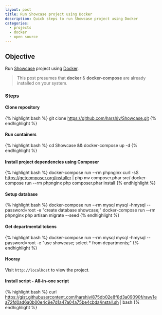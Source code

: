 ```yaml
---
layout: post
title: Run Showcase project using Docker
description: Quick steps to run Showcase project using Docker
categories:
  - projects
  - docker
  - open source
---
```


## Objective

Run [Showcase](https://github.com/harshjv/Showcase "Showcase") project using [Docker](http://www.docker.com "Docker").

> This post presumes that **docker** & **docker-compose** are already installed on your system.

### Steps

#### Clone repository

{% highlight bash %}
git clone https://github.com/harshjv/Showcase.git
{% endhighlight %}


#### Run containers

{% highlight bash %}
cd Showcase && docker-compose up -d
{% endhighlight %}


#### Install project dependencies using Composer

{% highlight bash %}
docker-compose run --rm phpnginx curl -sS https://getcomposer.org/installer | php
mv composer.phar src/
docker-compose run --rm phpnginx php composer.phar install
{% endhighlight %}


#### Setup database

{% highlight bash %}
docker-compose run --rm mysql mysql -hmysql --password=root -e "create database showcase;"
docker-compose run --rm phpnginx php artisan migrate --seed
{% endhighlight %}


#### Get departmental tokens

{% highlight bash %}
docker-compose run --rm mysql mysql -hmysql --password=root -e "use showcase; select * from departments;"
{% endhighlight %}


#### Hooray

Visit `http://localhost` to view the project.


#### Install script - All-in-one script

{% highlight bash %}
curl https://gist.githubusercontent.com/harshjv/875db02e8f8d3a09090f/raw/1ea72fd0ad6a0b00e4c9e7d1a47a04a75be4cbda/install.sh | bash
{% endhighlight %}
